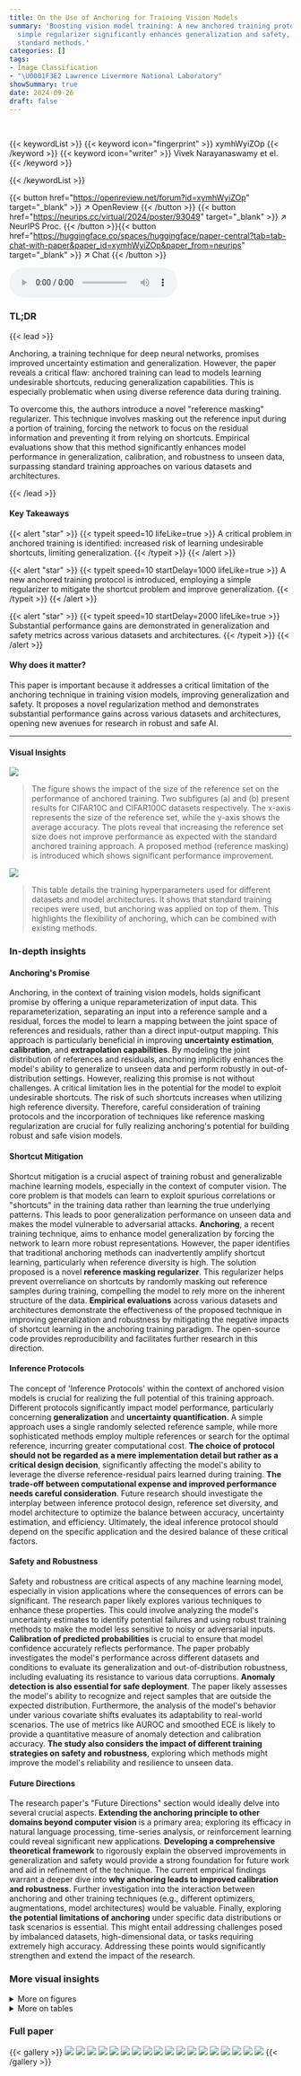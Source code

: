 ```yaml
---
title: On the Use of Anchoring for Training Vision Models
summary: 'Boosting vision model training: A new anchored training protocol with a
  simple regularizer significantly enhances generalization and safety, surpassing
  standard methods.'
categories: []
tags:
- Image Classification
- "\U0001F3E2 Lawrence Livermore National Laboratory"
showSummary: true
date: 2024-09-26
draft: false
---
```


<br>

{{< keywordList >}}
{{< keyword icon="fingerprint" >}} xymhWyiZOp {{< /keyword >}}
{{< keyword icon="writer" >}} Vivek Narayanaswamy et el. {{< /keyword >}}
 
{{< /keywordList >}}

{{< button href="https://openreview.net/forum?id=xymhWyiZOp" target="_blank" >}}
↗ OpenReview
{{< /button >}}
{{< button href="https://neurips.cc/virtual/2024/poster/93049" target="_blank" >}}
↗ NeurIPS Proc.
{{< /button >}}{{< button href="https://huggingface.co/spaces/huggingface/paper-central?tab=tab-chat-with-paper&paper_id=xymhWyiZOp&paper_from=neurips" target="_blank" >}}
↗ Chat
{{< /button >}}



<audio controls>
    <source src="https://ai-paper-reviewer.com/xymhWyiZOp/podcast.wav" type="audio/wav">
    Your browser does not support the audio element.
</audio>


### TL;DR


{{< lead >}}

Anchoring, a training technique for deep neural networks, promises improved uncertainty estimation and generalization. However, the paper reveals a critical flaw: anchored training can lead to models learning undesirable shortcuts, reducing generalization capabilities.  This is especially problematic when using diverse reference data during training. 



To overcome this, the authors introduce a novel "reference masking" regularizer. This technique involves masking out the reference input during a portion of training, forcing the network to focus on the residual information and preventing it from relying on shortcuts.  Empirical evaluations show that this method significantly enhances model performance in generalization, calibration, and robustness to unseen data, surpassing standard training approaches on various datasets and architectures.

{{< /lead >}}


#### Key Takeaways

{{< alert "star" >}}
{{< typeit speed=10 lifeLike=true >}} A critical problem in anchored training is identified: increased risk of learning undesirable shortcuts, limiting generalization. {{< /typeit >}}
{{< /alert >}}

{{< alert "star" >}}
{{< typeit speed=10 startDelay=1000 lifeLike=true >}} A new anchored training protocol is introduced, employing a simple regularizer to mitigate the shortcut problem and improve generalization. {{< /typeit >}}
{{< /alert >}}

{{< alert "star" >}}
{{< typeit speed=10 startDelay=2000 lifeLike=true >}} Substantial performance gains are demonstrated in generalization and safety metrics across various datasets and architectures. {{< /typeit >}}
{{< /alert >}}

#### Why does it matter?
This paper is important because it addresses a critical limitation of the anchoring technique in training vision models, improving generalization and safety.  It proposes a novel regularization method and demonstrates substantial performance gains across various datasets and architectures, opening new avenues for research in robust and safe AI.

------
#### Visual Insights



![](https://ai-paper-reviewer.com/xymhWyiZOp/figures_2_1.jpg)

> The figure shows the impact of the size of the reference set on the performance of anchored training.  Two subfigures (a) and (b) present results for CIFAR10C and CIFAR100C datasets respectively.  The x-axis represents the size of the reference set, while the y-axis shows the average accuracy.  The plots reveal that increasing the reference set size does not improve performance as expected with the standard anchored training approach. A proposed method (reference masking) is introduced which shows significant performance improvement.





![](https://ai-paper-reviewer.com/xymhWyiZOp/tables_4_1.jpg)

> This table details the training hyperparameters used for different datasets and model architectures.  It shows that standard training recipes were used, but anchoring was applied on top of them. This highlights the flexibility of anchoring, which can be combined with existing methods.





### In-depth insights


#### Anchoring's Promise
Anchoring, in the context of training vision models, holds significant promise by offering a unique reparameterization of input data.  This reparameterization, separating an input into a reference sample and a residual, forces the model to learn a mapping between the joint space of references and residuals, rather than a direct input-output mapping. This approach is particularly beneficial in improving **uncertainty estimation**, **calibration**, and **extrapolation capabilities**.  By modeling the joint distribution of references and residuals, anchoring implicitly enhances the model's ability to generalize to unseen data and perform robustly in out-of-distribution settings. However, realizing this promise is not without challenges.  A critical limitation lies in the potential for the model to exploit undesirable shortcuts.  The risk of such shortcuts increases when utilizing high reference diversity.  Therefore, careful consideration of training protocols and the incorporation of techniques like reference masking regularization are crucial for fully realizing anchoring's potential for building robust and safe vision models.

#### Shortcut Mitigation
Shortcut mitigation is a crucial aspect of training robust and generalizable machine learning models, especially in the context of computer vision.  The core problem is that models can learn to exploit spurious correlations or "shortcuts" in the training data rather than learning the true underlying patterns. This leads to poor generalization performance on unseen data and makes the model vulnerable to adversarial attacks. **Anchoring**, a recent training technique, aims to enhance model generalization by forcing the network to learn more robust representations.  However, the paper identifies that traditional anchoring methods can inadvertently amplify shortcut learning, particularly when reference diversity is high. The solution proposed is a novel **reference masking regularizer**. This regularizer helps prevent overreliance on shortcuts by randomly masking out reference samples during training, compelling the model to rely more on the inherent structure of the data.  **Empirical evaluations** across various datasets and architectures demonstrate the effectiveness of the proposed technique in improving generalization and robustness by mitigating the negative impacts of shortcut learning in the anchoring training paradigm. The open-source code provides reproducibility and facilitates further research in this direction.

#### Inference Protocols
The concept of 'Inference Protocols' within the context of anchored vision models is crucial for realizing the full potential of this training approach.  Different protocols significantly impact model performance, particularly concerning **generalization** and **uncertainty quantification**.  A simple approach uses a single randomly selected reference sample, while more sophisticated methods employ multiple references or search for the optimal reference, incurring greater computational cost.  **The choice of protocol should not be regarded as a mere implementation detail but rather as a critical design decision**, significantly affecting the model's ability to leverage the diverse reference-residual pairs learned during training.  **The trade-off between computational expense and improved performance needs careful consideration**.   Future research should investigate the interplay between inference protocol design, reference set diversity, and model architecture to optimize the balance between accuracy, uncertainty estimation, and efficiency.  Ultimately, the ideal inference protocol should depend on the specific application and the desired balance of these critical factors.

#### Safety and Robustness
Safety and robustness are critical aspects of any machine learning model, especially in vision applications where the consequences of errors can be significant.  The research paper likely explores various techniques to enhance these properties. This could involve analyzing the model's uncertainty estimates to identify potential failures and using robust training methods to make the model less sensitive to noisy or adversarial inputs.  **Calibration of predicted probabilities** is crucial to ensure that model confidence accurately reflects performance. The paper probably investigates the model's performance across different datasets and conditions to evaluate its generalization and out-of-distribution robustness, including evaluating its resistance to various data corruptions.  **Anomaly detection is also essential for safe deployment**. The paper likely assesses the model's ability to recognize and reject samples that are outside the expected distribution. Furthermore, the analysis of the model's behavior under various covariate shifts evaluates its adaptability to real-world scenarios. The use of metrics like AUROC and smoothed ECE is likely to provide a quantitative measure of anomaly detection and calibration accuracy.  **The study also considers the impact of different training strategies on safety and robustness**, exploring which methods might improve the model's reliability and resilience to unseen data.

#### Future Directions
The research paper's "Future Directions" section would ideally delve into several crucial aspects.  **Extending the anchoring principle to other domains beyond computer vision** is a primary area; exploring its efficacy in natural language processing, time-series analysis, or reinforcement learning could reveal significant new applications.  **Developing a comprehensive theoretical framework** to rigorously explain the observed improvements in generalization and safety would provide a strong foundation for future work and aid in refinement of the technique. The current empirical findings warrant a deeper dive into **why anchoring leads to improved calibration and robustness**.  Further investigation into the interaction between anchoring and other training techniques (e.g., different optimizers, augmentations, model architectures) would be valuable.  Finally, exploring **the potential limitations of anchoring** under specific data distributions or task scenarios is essential. This might entail addressing challenges posed by imbalanced datasets, high-dimensional data, or tasks requiring extremely high accuracy. Addressing these points would significantly strengthen and extend the impact of the research.


### More visual insights

<details>
<summary>More on figures
</summary>


![](https://ai-paper-reviewer.com/xymhWyiZOp/figures_3_1.jpg)

> The figure shows the impact of the size of the reference set on the performance of anchored training.  Two sub-figures present the results on CIFAR10C and CIFAR100C datasets.  The x-axis represents the size of the reference set, and the y-axis represents the average accuracy across five corruption severity levels. The existing anchored training method shows only minor improvements in accuracy as the reference set size increases. A new method, 'Proposed,' which incorporates a reference masking regularizer, is shown to significantly improve generalization performance, especially with larger reference sets.


![](https://ai-paper-reviewer.com/xymhWyiZOp/figures_4_1.jpg)

> This figure displays a comparison of accuracy landscapes for three different training methods: standard training, anchored training, and the proposed method (anchored training with reference masking regularization).  Each landscape is a 2D heatmap showing the accuracy (normalized to be between 0 and 1) across different points in the parameter space of the model. The wider and flatter optimum of the proposed method indicates improved generalization ability.


![](https://ai-paper-reviewer.com/xymhWyiZOp/figures_4_2.jpg)

> The figure shows the impact of the size of the reference set on the performance of anchored training.  It demonstrates that while increasing the reference set size improves performance, it doesn't fully leverage the increased diversity.  A new proposed method, 'reference masking,' addresses this limitation, significantly improving generalization.


</details>




<details>
<summary>More on tables
</summary>


![](https://ai-paper-reviewer.com/xymhWyiZOp/tables_6_1.jpg)
> This table presents a comparison of the generalization performance of Convolutional Neural Networks (CNNs) trained on CIFAR10 and CIFAR100 datasets using standard training, vanilla anchoring, and the proposed anchored training method.  The evaluation includes in-distribution (ID) accuracy and out-of-distribution (OOD) accuracy on CIFAR10-C, CIFAR100-C, CIFAR10-C, and CIFAR100-C datasets. The table highlights the improvement achieved by the proposed method compared to standard training and vanilla anchoring across different corruption severities.

![](https://ai-paper-reviewer.com/xymhWyiZOp/tables_6_2.jpg)
> This table presents a comparison of the generalization performance between standard and anchored transformer models on the ImageNet-1K dataset.  It includes in-distribution (ID) and out-of-distribution (OOD) accuracy results across various datasets, measuring robustness to different types of image corruptions and covariate shifts. The table also shows calibration performance using the Smoothed ECE metric.

![](https://ai-paper-reviewer.com/xymhWyiZOp/tables_7_1.jpg)
> This table presents the results of anomaly rejection and calibration performance evaluation on various vision models trained on ImageNet-1K.  It compares the performance of standard training against a proposed method, using metrics such as AUROC for anomaly detection and Smoothed ECE for calibration. The models are tested on several benchmark datasets, including common Vision OOD benchmarks and the NINCO dataset.  The best-performing model for each metric is highlighted.

![](https://ai-paper-reviewer.com/xymhWyiZOp/tables_8_1.jpg)
> This table presents a comparison of the generalization performance between standard and anchored transformer models on ImageNet-1K. It includes in-distribution (ID) and out-of-distribution (OOD) accuracy using top-1 accuracy, and calibration performance using Smoothed ECE.  The models used are different transformer architectures (SWINv2-T, SWINv2-S, ViT-B16, SWINv2-B).  The differences between proposed (anchored with reference masking) and standard models are highlighted.

![](https://ai-paper-reviewer.com/xymhWyiZOp/tables_13_1.jpg)
> This table shows the impact of the hyperparameter α (which controls the frequency of the regularization applied to anchored training) on the model's performance.  As α increases, there's a greater risk of over-regularization, leading to underfitting. The table displays the in-distribution (ID) test accuracy and out-of-distribution (OOD) accuracy for different values of α, demonstrating the optimal range for α to balance regularization and performance.  The reference set R is set to the entire training dataset (D) for this experiment.

![](https://ai-paper-reviewer.com/xymhWyiZOp/tables_14_1.jpg)
> This table summarizes the training protocols used for different models and datasets in the paper. It shows that while standard training recipes were used, anchoring was applied on top of them.  The table includes the model, dataset, training recipes, and the number of epochs for both non-anchored and anchored training, as well as the optimizer used.

![](https://ai-paper-reviewer.com/xymhWyiZOp/tables_15_1.jpg)
> This table presents a comparison of the generalization performance between standard and anchored training methods for various transformer architectures on the ImageNet-1K dataset.  It includes in-distribution (ID) accuracy, out-of-distribution (OOD) accuracy across different corruption benchmarks, and calibration metrics (Smoothed ECE).  The difference in performance between the proposed and standard models is highlighted.

![](https://ai-paper-reviewer.com/xymhWyiZOp/tables_15_2.jpg)
> This table presents a comparison of the generalization performance of Convolutional Neural Networks (CNNs) trained using standard methods and the proposed anchored training method.  The performance is evaluated on both in-distribution (ID) and out-of-distribution (OOD) datasets, using CIFAR-10 and CIFAR-100, and their corrupted versions. The table shows ID accuracy and OOD accuracy across different corruption severities, highlighting the improvement achieved by the proposed method. The 'Δ' column indicates the difference in performance between the proposed method and the standard method.

</details>




### Full paper

{{< gallery >}}
<img src="https://ai-paper-reviewer.com/xymhWyiZOp/1.png" class="grid-w50 md:grid-w33 xl:grid-w25" />
<img src="https://ai-paper-reviewer.com/xymhWyiZOp/2.png" class="grid-w50 md:grid-w33 xl:grid-w25" />
<img src="https://ai-paper-reviewer.com/xymhWyiZOp/3.png" class="grid-w50 md:grid-w33 xl:grid-w25" />
<img src="https://ai-paper-reviewer.com/xymhWyiZOp/4.png" class="grid-w50 md:grid-w33 xl:grid-w25" />
<img src="https://ai-paper-reviewer.com/xymhWyiZOp/5.png" class="grid-w50 md:grid-w33 xl:grid-w25" />
<img src="https://ai-paper-reviewer.com/xymhWyiZOp/6.png" class="grid-w50 md:grid-w33 xl:grid-w25" />
<img src="https://ai-paper-reviewer.com/xymhWyiZOp/7.png" class="grid-w50 md:grid-w33 xl:grid-w25" />
<img src="https://ai-paper-reviewer.com/xymhWyiZOp/8.png" class="grid-w50 md:grid-w33 xl:grid-w25" />
<img src="https://ai-paper-reviewer.com/xymhWyiZOp/9.png" class="grid-w50 md:grid-w33 xl:grid-w25" />
<img src="https://ai-paper-reviewer.com/xymhWyiZOp/10.png" class="grid-w50 md:grid-w33 xl:grid-w25" />
<img src="https://ai-paper-reviewer.com/xymhWyiZOp/11.png" class="grid-w50 md:grid-w33 xl:grid-w25" />
<img src="https://ai-paper-reviewer.com/xymhWyiZOp/12.png" class="grid-w50 md:grid-w33 xl:grid-w25" />
<img src="https://ai-paper-reviewer.com/xymhWyiZOp/13.png" class="grid-w50 md:grid-w33 xl:grid-w25" />
<img src="https://ai-paper-reviewer.com/xymhWyiZOp/14.png" class="grid-w50 md:grid-w33 xl:grid-w25" />
<img src="https://ai-paper-reviewer.com/xymhWyiZOp/15.png" class="grid-w50 md:grid-w33 xl:grid-w25" />
<img src="https://ai-paper-reviewer.com/xymhWyiZOp/16.png" class="grid-w50 md:grid-w33 xl:grid-w25" />
<img src="https://ai-paper-reviewer.com/xymhWyiZOp/17.png" class="grid-w50 md:grid-w33 xl:grid-w25" />
<img src="https://ai-paper-reviewer.com/xymhWyiZOp/18.png" class="grid-w50 md:grid-w33 xl:grid-w25" />
{{< /gallery >}}